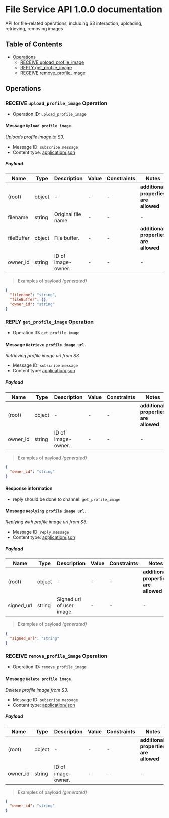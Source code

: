 # File Service API 1.0.0 documentation

API for file-related operations, including S3 interaction, uploading, retrieving, removing images

## Table of Contents

* [Operations](#operations)
  * [RECEIVE upload_profile_image](#receive-upload_profile_image-operation)
  * [REPLY get_profile_image](#reply-get_profile_image-operation)
  * [RECEIVE remove_profile_image](#receive-remove_profile_image-operation)

## Operations

### RECEIVE `upload_profile_image` Operation

* Operation ID: `upload_profile_image`

#### Message `Upload profile image.`

*Uploads profile image to S3.*

* Message ID: `subscribe.message`
* Content type: [application/json](https://www.iana.org/assignments/media-types/application/json)

##### Payload

| Name | Type | Description | Value | Constraints | Notes |
|---|---|---|---|---|---|
| (root) | object | - | - | - | **additional properties are allowed** |
| filename | string | Original file name. | - | - | - |
| fileBuffer | object | File buffer. | - | - | **additional properties are allowed** |
| owner_id | string | ID of image-owner. | - | - | - |

> Examples of payload _(generated)_

```json
{
  "filename": "string",
  "fileBuffer": {},
  "owner_id": "string"
}
```



### REPLY `get_profile_image` Operation

* Operation ID: `get_profile_image`

#### Message `Retrieve profile image url.`

*Retrieving profile image url from S3.*

* Message ID: `subscribe.message`
* Content type: [application/json](https://www.iana.org/assignments/media-types/application/json)

##### Payload

| Name | Type | Description | Value | Constraints | Notes |
|---|---|---|---|---|---|
| (root) | object | - | - | - | **additional properties are allowed** |
| owner_id | string | ID of image-owner. | - | - | - |

> Examples of payload _(generated)_

```json
{
  "owner_id": "string"
}
```


#### Response information

* reply should be done to channel: `get_profile_image`
#### Message `Replying profile image url.`

*Replying with profile image url from S3.*

* Message ID: `reply.message`
* Content type: [application/json](https://www.iana.org/assignments/media-types/application/json)

##### Payload

| Name | Type | Description | Value | Constraints | Notes |
|---|---|---|---|---|---|
| (root) | object | - | - | - | **additional properties are allowed** |
| signed_url | string | Signed url of user image. | - | - | - |

> Examples of payload _(generated)_

```json
{
  "signed_url": "string"
}
```




### RECEIVE `remove_profile_image` Operation

* Operation ID: `remove_profile_image`

#### Message `Delete profile image.`

*Deletes profile image from S3.*

* Message ID: `subscribe.message`
* Content type: [application/json](https://www.iana.org/assignments/media-types/application/json)

##### Payload

| Name | Type | Description | Value | Constraints | Notes |
|---|---|---|---|---|---|
| (root) | object | - | - | - | **additional properties are allowed** |
| owner_id | string | ID of image-owner. | - | - | - |

> Examples of payload _(generated)_

```json
{
  "owner_id": "string"
}
```



